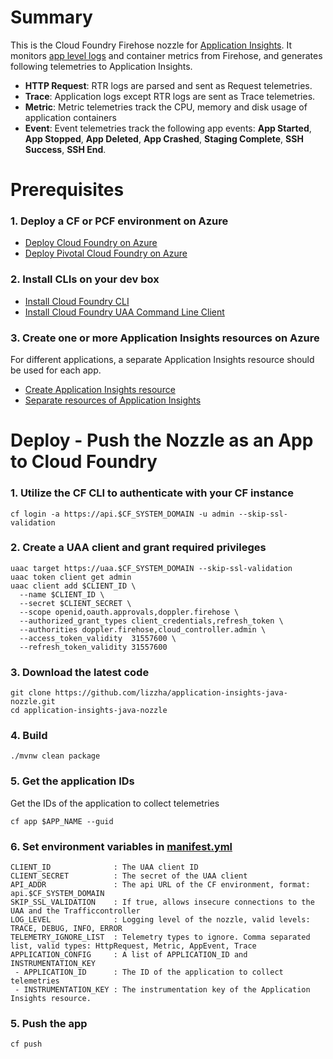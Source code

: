 # Summary

This is the Cloud Foundry Firehose nozzle for [Application Insights](https://docs.microsoft.com/en-us/azure/application-insights/app-insights-overview). It monitors [app level logs](https://docs.cloudfoundry.org/devguide/deploy-apps/streaming-logs.html) and container metrics from Firehose, and generates following telemetries to Application Insights.
* **HTTP Request**: RTR logs are parsed and sent as Request telemetries.
* **Trace**: Application logs except RTR logs are sent as Trace telemetries.
* **Metric**: Metric telemetries track the CPU, memory and disk usage of application containers
* **Event**: Event telemetries track the following app events: **App Started**, **App Stopped**, **App Deleted**, **App Crashed**, **Staging Complete**, **SSH Success**, **SSH End**.

# Prerequisites
### 1. Deploy a CF or PCF environment on Azure

* [Deploy Cloud Foundry on Azure](http://docs.cloudfoundry.org/deploying/azure/index.html)
* [Deploy Pivotal Cloud Foundry on Azure](https://docs.pivotal.io/pivotalcf/1-9/customizing/azure.html)

### 2. Install CLIs on your dev box

* [Install Cloud Foundry CLI](https://github.com/cloudfoundry/cli#downloads)
* [Install Cloud Foundry UAA Command Line Client](https://github.com/cloudfoundry/cf-uaac/blob/master/README.md)

### 3. Create one or more Application Insights resources on Azure
For different applications, a separate Application Insights resource should be used for each app.
* [Create Application Insights resource](https://docs.microsoft.com/en-us/azure/application-insights/app-insights-create-new-resource)
* [Separate resources of Application Insights](https://docs.microsoft.com/en-us/azure/application-insights/app-insights-separate-resources)

# Deploy - Push the Nozzle as an App to Cloud Foundry
### 1. Utilize the CF CLI to authenticate with your CF instance
```
cf login -a https://api.$CF_SYSTEM_DOMAIN -u admin --skip-ssl-validation
```

### 2. Create a UAA client and grant required privileges
```
uaac target https://uaa.$CF_SYSTEM_DOMAIN --skip-ssl-validation
uaac token client get admin
uaac client add $CLIENT_ID \
  --name $CLIENT_ID \
  --secret $CLIENT_SECRET \
  --scope openid,oauth.approvals,doppler.firehose \
  --authorized_grant_types client_credentials,refresh_token \
  --authorities doppler.firehose,cloud_controller.admin \
  --access_token_validity  31557600 \
  --refresh_token_validity 31557600
```

### 3. Download the latest code
```
git clone https://github.com/lizzha/application-insights-java-nozzle.git
cd application-insights-java-nozzle
```

### 4. Build
```
./mvnw clean package
```

### 5. Get the application IDs
Get the IDs of the application to collect telemetries
```
cf app $APP_NAME --guid
```

### 6. Set environment variables in [manifest.yml](./manifest.yml)
```
CLIENT_ID              : The UAA client ID
CLIENT_SECRET          : The secret of the UAA client
API_ADDR               : The api URL of the CF environment, format: api.$CF_SYSTEM_DOMAIN
SKIP_SSL_VALIDATION    : If true, allows insecure connections to the UAA and the Trafficcontroller
LOG_LEVEL              : Logging level of the nozzle, valid levels: TRACE, DEBUG, INFO, ERROR
TELEMETRY_IGNORE_LIST  : Telemetry types to ignore. Comma separated list, valid types: HttpRequest, Metric, AppEvent, Trace
APPLICATION_CONFIG     : A list of APPLICATION_ID and INSTRUMENTATION_KEY
 - APPLICATION_ID      : The ID of the application to collect telemetries
 - INSTRUMENTATION_KEY : The instrumentation key of the Application Insights resource.
```

### 5. Push the app
```
cf push
```